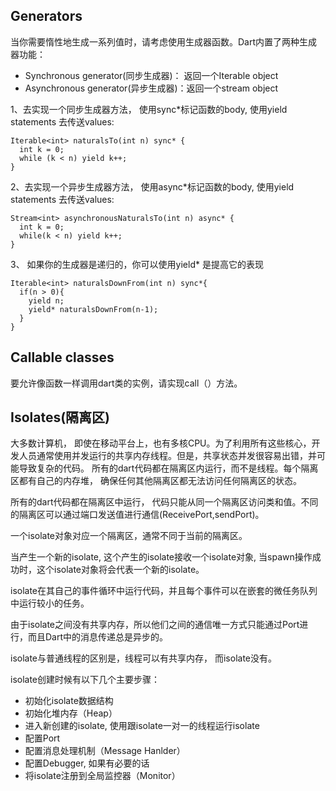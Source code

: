 ## Generators
当你需要惰性地生成一系列值时，请考虑使用生成器函数。Dart内置了两种生成器功能：
- Synchronous generator(同步生成器)： 返回一个Iterable object
- Asynchronous generator(异步生成器)：返回一个stream object

1、去实现一个同步生成器方法， 使用sync*标记函数的body, 使用yield statements 去传送values:
````
Iterable<int> naturalsTo(int n) sync* {
  int k = 0;
  while (k < n) yield k++;
}

````

2、去实现一个异步生成器方法， 使用async*标记函数的body, 使用yield statements 去传送values:
````
Stream<int> asynchronousNaturalsTo(int n) async* {
  int k = 0;
  while(k < n) yield k++;
}

````

3、 如果你的生成器是递归的，你可以使用yield* 是提高它的表现
````
Iterable<int> naturalsDownFrom(int n) sync*{
  if(n > 0){
    yield n;
    yield* naturalsDownFrom(n-1);
  }
}

````

## Callable classes
要允许像函数一样调用dart类的实例，请实现call（）方法。



## Isolates(隔离区)
大多数计算机， 即使在移动平台上，也有多核CPU。为了利用所有这些核心，开发人员通常使用并发运行的共享内存线程。但是，共享状态并发很容易出错，并可能导致复杂的代码。
所有的dart代码都在隔离区内运行，而不是线程。每个隔离区都有自己的内存堆， 确保任何其他隔离区都无法访问任何隔离区的状态。

所有的dart代码都在隔离区中运行， 代码只能从同一个隔离区访问类和值。不同的隔离区可以通过端口发送值进行通信(ReceivePort,sendPort)。

一个isolate对象对应一个隔离区，通常不同于当前的隔离区。

当产生一个新的isolate, 这个产生的isolate接收一个isolate对象, 当spawn操作成功时，这个isolate对象将会代表一个新的isolate。

isolate在其自己的事件循环中运行代码，并且每个事件可以在嵌套的微任务队列中运行较小的任务。

由于isolate之间没有共享内存，所以他们之间的通信唯一方式只能通过Port进行，而且Dart中的消息传递总是异步的。

isolate与普通线程的区别是，线程可以有共享内存， 而isolate没有。

isolate创建时候有以下几个主要步骤：
- 初始化isolate数据结构
- 初始化堆内存（Heap）
- 进入新创建的isolate, 使用跟isolate一对一的线程运行isolate
- 配置Port
- 配置消息处理机制（Message Hanlder）
- 配置Debugger, 如果有必要的话
- 将isolate注册到全局监控器（Monitor）

